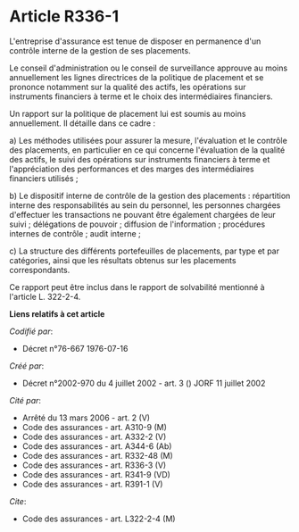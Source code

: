 # Article R336-1

L'entreprise d'assurance est tenue de disposer en permanence d'un contrôle interne de la gestion de ses placements.

Le conseil d'administration ou le conseil de surveillance approuve au moins annuellement les lignes directrices de la
politique de placement et se prononce notamment sur la qualité des actifs, les opérations sur instruments financiers à terme
et le choix des intermédiaires financiers.

Un rapport sur la politique de placement lui est soumis au moins annuellement. Il détaille dans ce cadre :

a) Les méthodes utilisées pour assurer la mesure, l'évaluation et le contrôle des placements, en particulier en ce qui
concerne l'évaluation de la qualité des actifs, le suivi des opérations sur instruments financiers à terme et l'appréciation
des performances et des marges des intermédiaires financiers utilisés ;

b) Le dispositif interne de contrôle de la gestion des placements : répartition interne des responsabilités au sein du
personnel, les personnes chargées d'effectuer les transactions ne pouvant être également chargées de leur suivi ; délégations
de pouvoir ; diffusion de l'information ; procédures internes de contrôle ; audit interne ;

c) La structure des différents portefeuilles de placements, par type et par catégories, ainsi que les résultats obtenus sur
les placements correspondants.

Ce rapport peut être inclus dans le rapport de solvabilité mentionné à l'article L. 322-2-4.

**Liens relatifs à cet article**

_Codifié par_:

  - Décret n°76-667 1976-07-16

_Créé par_:

  - Décret n°2002-970 du 4 juillet 2002 - art. 3 () JORF 11 juillet 2002

_Cité par_:

  - Arrêté du 13 mars 2006 - art. 2 (V)
  - Code des assurances - art. A310-9 (M)
  - Code des assurances - art. A332-2 (V)
  - Code des assurances - art. A344-6 (Ab)
  - Code des assurances - art. R332-48 (M)
  - Code des assurances - art. R336-3 (V)
  - Code des assurances - art. R341-9 (VD)
  - Code des assurances - art. R391-1 (V)

_Cite_:

  - Code des assurances - art. L322-2-4 (M)
